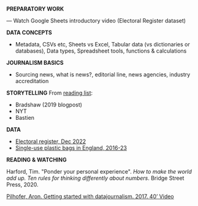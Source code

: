 **PREPARATORY WORK**

— Watch Google Sheets introductory video (Electoral Register dataset)

**DATA CONCEPTS**

- Metadata, CSVs etc, Sheets vs Excel, Tabular data (vs dictionaries or databases), Data types, Spreadsheet tools, functions & calculations

**JOURNALISM BASICS**

- Sourcing news, what is news?, editorial line, news agencies, industry accreditation

**STORYTELLING**
From [reading list](https://dj-reading.readthedocs.io/en/latest/#storytelling-with-data):
- Bradshaw (2019 blogpost)
- NYT
- Bastien

**DATA**

- [Electoral register, Dec 2022](https://www.ons.gov.uk/peoplepopulationandcommunity/elections/electoralregistration/datasets/electoralstatisticsforuk)
- [Single-use plastic bags in England, 2016-23](https://www.data.gov.uk/dataset/682843a8-168c-4056-b6fe-741161a39f60/single-use-plastic-carrier-bags-charge-data-for-england)

**READING & WATCHING**

Harford, Tim. "Ponder your personal experience". *How to make the world add up. Ten rules for thinking differently about numbers*. Bridge Street Press, 2020.

[Pilhofer, Aron. Getting started with datajournalism. 2017. 40’ Video](https://www.youtube.com/watch?v=DYzDnufwHNE)
